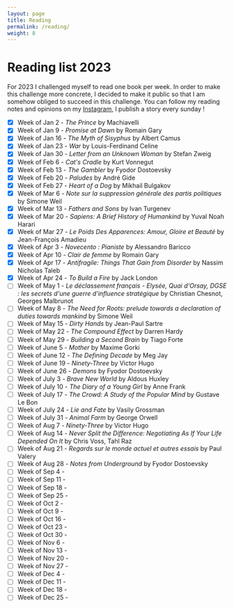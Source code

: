 ```yaml
---
layout: page
title: Reading
permalink: /reading/
weight: 8
---
```


# Reading list 2023

For 2023 I challenged myself to read one book per week. In order to make this challenge more concrete, I decided to make it public so that I am somehow obliged to succeed in this challenge. You can follow my reading notes and opinions on my <a href="https://www.instagram.com/clement_dltl/" target="_blank">Instagram</a>, I publish a story every sunday !

* [x] Week of Jan 2 - *The Prince* by Machiavelli
* [x] Week of Jan 9 - *Promise at Dawn* by Romain Gary
* [x] Week of Jan 16 - *The Myth of Sisyphus* by Albert Camus
* [x] Week of Jan 23 - *War* by Louis-Ferdinand Celine
* [x] Week of Jan 30 - *Letter from an Unknown Woman* by Stefan Zweig
* [x] Week of Feb 6 - *Cat's Cradle* by Kurt Vonnegut
* [x] Week of Feb 13 - *The Gambler* by Fyodor Dostoevsky
* [x] Week of Feb 20 - *Paludes* by André Gide
* [x] Week of Feb 27 - *Heart of a Dog* by Mikhail Bulgakov
* [x] Week of Mar 6 -  *Note sur la suppression générale des partis politiques* by Simone Weil
* [x] Week of Mar 13 - *Fathers and Sons* by Ivan Turgenev
* [x] Week of Mar 20 - *Sapiens: A Brief History of Humankind* by Yuval Noah Harari
* [x] Week of Mar 27 - *Le Poids Des Apparences: Amour, Gloire et Beauté* by Jean-François Amadieu
* [x] Week of Apr 3 - *Novecento : Pianiste* by Alessandro Baricco
* [x] Week of Apr 10 - *Clair de femme* by Romain Gary
* [x] Week of Apr 17 - *Antifragile: Things That Gain from Disorder* by Nassim Nicholas Taleb
* [x] Week of Apr 24 - *To Build a Fire* by Jack London
* [ ] Week of May 1 - *Le déclassement français - Elysée, Quai d'Orsay, DGSE : les secrets d'une guerre d'influence stratégique* by Christian Chesnot, Georges Malbrunot
* [ ] Week of May 8 - *The Need for Roots: prelude towards a declaration of duties towards mankind* by Simone Weil
* [ ] Week of May 15 - *Dirty Hands* by Jean-Paul Sartre
* [ ] Week of May 22 - *The Compound Effect* by Darren Hardy
* [ ] Week of May 29 - *Building a Second Brain* by Tiago Forte
* [ ] Week of June 5 - *Mother* by Maxime Gorki 
* [ ] Week of June 12 - *The Defining Decade* by Meg Jay
* [ ] Week of June 19 - *Ninety-Three* by Victor Hugo
* [ ] Week of June 26 - *Demons* by Fyodor Dostoevsky
* [ ] Week of July 3 - *Brave New World* by Aldous Huxley
* [ ] Week of July 10 - *The Diary of a Young Girl* by Anne Frank 
* [ ] Week of July 17 - *The Crowd: A Study of the Popular Mind* by Gustave Le Bon
* [ ] Week of July 24 - *Lie and Fate* by Vasily Grossman
* [ ] Week of July 31 - *Animal Farm* by George Orwell
* [ ] Week of Aug 7 - *Ninety-Three* by Victor Hugo
* [ ] Week of Aug 14 - *Never Split the Difference: Negotiating As If Your Life Depended On It* by Chris Voss, Tahl Raz
* [ ] Week of Aug 21 - *Regards sur le monde actuel et autres essais* by Paul Valery
* [ ] Week of Aug 28 - *Notes from Underground* by Fyodor Dostoevsky
* [ ] Week of Sep 4 - 
* [ ] Week of Sep 11 - 
* [ ] Week of Sep 18 - 
* [ ] Week of Sep 25 - 
* [ ] Week of Oct 2 - 
* [ ] Week of Oct 9 - 
* [ ] Week of Oct 16 - 
* [ ] Week of Oct 23 - 
* [ ] Week of Oct 30 - 
* [ ] Week of Nov 6 - 
* [ ] Week of Nov 13 - 
* [ ] Week of Nov 20 - 
* [ ] Week of Nov 27 - 
* [ ] Week of Dec 4 - 
* [ ] Week of Dec 11 - 
* [ ] Week of Dec 18 - 
* [ ] Week of Dec 25 - 
